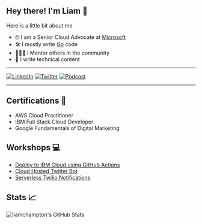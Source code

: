 ## Hey there! I'm Liam 👋

Here is a little bit about me
- 🤓 I am a Senior Cloud Advocate at [Microsoft](https://github.com/microsoft)
- 🛠️ I mostly write [Go](https://github.com/golang) code
- 👨🏻‍🏫 I Mentor others in the community
- 📝 I write technical content

---

[![LinkedIn](https://img.shields.io/badge/LinkedIn-Liam%20Hampton-blue)](https://www.linkedin.com/in/liam-conroy-hampton)
[![Twitter](https://img.shields.io/twitter/follow/liamchampton.svg?style=social&label=@liamchampton)](https://twitter.com/liamchampton)
[![Podcast](https://img.shields.io/badge/TechJam-Podcast-green)](https://techjam.dev/)

---

## Certifications :scroll:
- AWS Cloud Practitioner
- IBM Full Stack Cloud Developer
- Google Fundamentals of Digital Marketing

## Workshops :computer:
- [Deploy to IBM Cloud using GitHub Actions](https://github.com/IBMDeveloperUK/Deploy-To-IBM-Cloud-With-GitHub-Actions)
- [Cloud Hosted Twitter Bot](https://github.com/IBMDeveloperUK/cloud-hosted-twitter-bot-workshop)
- [Serverless Twilio Notifications](https://github.com/IBMDeveloperUK/Cloud-Functions-Twilio-Notifications)

## Stats :chart_with_upwards_trend:
<img align="left" alt="liamchampton's GitHub Stats" src="https://github-readme-stats.vercel.app/api?username=liamchampton&show_icons=true&theme=dark&hide_border=true">
